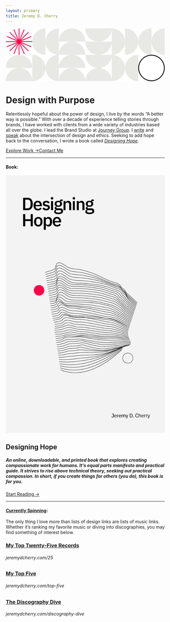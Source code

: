 ```yaml
---
layout: primary
title: Jeremy D. Cherry
---
```


<img src="/images/jdc-pattern.svg" class="header-pattern">

# Design with Purpose

Relentlessly hopeful about the power of design, I live by the words “A better way is possible.” With over a decade of experience telling stories through brands, I have worked with clients from a wide variety of industries based all over the globe. I lead the Brand Studio at [Journey Group](https://journeygroup.com). I [write](https://jeremydcherry.medium.com/) and [speak](/speaking) about the intersection of design and ethics. Seeking to add hope back to the conversation, I wrote a book called [_Designing Hope_](https://hopeful.design).

<a href="https://jeremydcherry.dribbble.com/" class="btn">Explore Work &rarr;</a><a href="mailto:jeremy@jeremydcherry.com" class="btn_secondary">Contact Me</a>

---

#### Book:

<div class="book">	
	<div class="column-half col-book-half-1">
		<a href="https://hopeful.design"><img src="/images/designinghope_cover.png" class="book-cover" alt="Designing Hope Book Cover"></a>
	</div>	
	<div class="column-half col-book-half-2">
	    <h2>Designing Hope</h2>
		<h5> An online, downloadable, and printed book that explores creating compassionate work for humans. It’s equal parts manifesto and practical guide. It strives to rise above technical theory, seeking out practical compassion. In short, if you create things for others <em>(you do)</em>, this book is for you.</h5>
		<a href="https://hopeful.design" class="btn_secondary">Start Reading &rarr;</a>
	</div>
</div>

---

#### [Currently Spinning](#currently-spinning):

The only thing I love more than lists of design links are lists of music links. Whether it’s ranking my favorite music or diving into discographies, you may find something of interest below.

### [My Top Twenty-Five Records](/25)
###### jeremydcherry.com/25

### [My Top Five](/top-five)
###### jeremydcherry.com/top-five

### [The Discography Dive](/discography-dive)
###### jeremydcherry.com/discography-dive